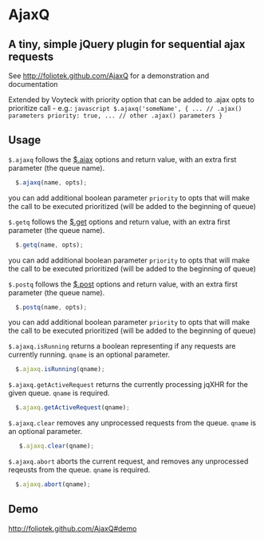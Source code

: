 # AjaxQ
## A tiny, simple jQuery plugin for sequential ajax requests

See http://foliotek.github.com/AjaxQ for a demonstration and documentation 

Extended by Voyteck with priority option that can be added to .ajax opts to prioritize call - e.g.:
	```javascript
		$.ajaxq('someName', {
			... // .ajax() parameters
			priority: true,
			... // other .ajax() parameters
		}
	```
	

## Usage

`$.ajaxq` follows the [$.ajax](http://api.jquery.com/jQuery.ajax/) options and return value, with an extra first parameter (the queue name).

  ```javascript
    $.ajaxq(name, opts);
  ```
  
  you can add additional boolean parameter `priority` to opts that will make the call to be executed prioritized (will be added to the beginning of queue)
    
`$.getq` follows the [$.get](http://api.jquery.com/jQuery.get/) options and return value, with an extra first parameter (the queue name).

  ```javascript
    $.getq(name, opts);
  ```
  
  you can add additional boolean parameter `priority` to opts that will make the call to be executed prioritized (will be added to the beginning of queue)
     
`$.postq` follows the [$.post](http://api.jquery.com/jQuery.post/) options and return value, with an extra first parameter (the queue name).

  ```javascript
    $.postq(name, opts);
  ```
  
  you can add additional boolean parameter `priority` to opts that will make the call to be executed prioritized (will be added to the beginning of queue)
     
`$.ajaxq.isRunning` returns a boolean representing if any requests are currently running.  `qname` is an optional parameter.

  ```javascript
    $.ajaxq.isRunning(qname);
  ```

`$.ajaxq.getActiveRequest` returns the currently processing jqXHR for the given queue.  `qname` is required.

  ```javascript
    $.ajaxq.getActiveRequest(qname);
  ```
    
`$.ajaxq.clear` removes any unprocessed requests from the queue.  `qname` is an optional parameter.
  
  ```javascript
	 $.ajaxq.clear(qname);
  ```
    
`$.ajaxq.abort` aborts the current request, and removes any unprocessed reqeusts from the queue.  `qname` is required.

  ```javascript
    $.ajaxq.abort(qname);
  ```
    
## Demo

http://foliotek.github.com/AjaxQ#demo

